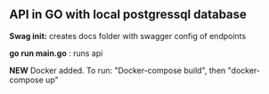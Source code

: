 ## API in GO with local postgressql database

**Swag init:** creates docs folder with swagger config of endpoints

**go run main.go** : runs api

**NEW**
Docker added. To run: "Docker-compose build", then "docker-compose up"
